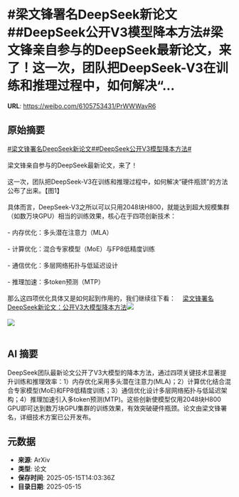 # #梁文锋署名DeepSeek新论文##DeepSeek公开V3模型降本方法#梁文锋亲自参与的DeepSeek最新论文，来了！这一次，团队把DeepSeek-V3在训练和推理过程中，如何解决“...

**URL**: https://weibo.com/6105753431/PrWWWavR6

## 原始摘要

<a href="https://m.weibo.cn/search?containerid=231522type%3D1%26t%3D10%26q%3D%23%E6%A2%81%E6%96%87%E9%94%8B%E7%BD%B2%E5%90%8DDeepSeek%E6%96%B0%E8%AE%BA%E6%96%87%23&amp;extparam=%23%E6%A2%81%E6%96%87%E9%94%8B%E7%BD%B2%E5%90%8DDeepSeek%E6%96%B0%E8%AE%BA%E6%96%87%23" data-hide=""><span class="surl-text">#梁文锋署名DeepSeek新论文#</span></a><a href="https://m.weibo.cn/search?containerid=231522type%3D1%26t%3D10%26q%3D%23DeepSeek%E5%85%AC%E5%BC%80V3%E6%A8%A1%E5%9E%8B%E9%99%8D%E6%9C%AC%E6%96%B9%E6%B3%95%23&amp;extparam=%23DeepSeek%E5%85%AC%E5%BC%80V3%E6%A8%A1%E5%9E%8B%E9%99%8D%E6%9C%AC%E6%96%B9%E6%B3%95%23" data-hide=""><span class="surl-text">#DeepSeek公开V3模型降本方法#</span></a><br><br>梁文锋亲自参与的DeepSeek最新论文，来了！<br><br>这一次，团队把DeepSeek-V3在训练和推理过程中，如何解决“硬件瓶颈”的方法公布了出来。【图1】<br><br>具体而言，DeepSeek-V3之所以可以只用2048块H800，就能达到超大规模集群（如数万块GPU）相当的训练效果，核心在于四项创新技术：<br><br>- 内存优化：多头潜在注意力（MLA）<br><br>- 计算优化：混合专家模型（MoE）与FP8低精度训练<br><br>- 通信优化：多层网络拓扑与低延迟设计<br><br>- 推理加速：多token预测（MTP）<br><br>那么这四项优化具体又是如何起到作用的，我们继续往下看：<a href="https://weibo.cn/sinaurl?u=https%3A%2F%2Fmp.weixin.qq.com%2Fs%2F2Se7hnTnX8_SMTiiHYI03g" data-hide=""><span class="url-icon"><img style="width: 1rem;height: 1rem" src="https://h5.sinaimg.cn/upload/2015/09/25/3/timeline_card_small_web_default.png" referrerpolicy="no-referrer"></span><span class="surl-text">梁文锋署名DeepSeek新论文：公开V3大模型降本方法</span></a><img style="" src="https://tvax4.sinaimg.cn/large/006Fd7o3gy1i1gae211f2j30zk07t776.jpg" referrerpolicy="no-referrer"><br><br><img style="" src="https://tvax2.sinaimg.cn/large/006Fd7o3gy1i1gaez9e8aj30zk0jy4lg.jpg" referrerpolicy="no-referrer"><br><br>

## AI 摘要

DeepSeek团队最新论文公开了V3大模型的降本方法，通过四项关键技术显著提升训练和推理效率：1）内存优化采用多头潜在注意力(MLA)；2）计算优化结合混合专家模型(MoE)和FP8低精度训练；3）通信优化设计多层网络拓扑与低延迟架构；4）推理加速引入多token预测(MTP)。这些创新使模型仅用2048块H800 GPU即可达到数万块GPU集群的训练效果，有效突破硬件瓶颈。论文由梁文锋署名，详细技术方案已公开发布。

## 元数据

- **来源**: ArXiv
- **类型**: 论文
- **保存时间**: 2025-05-15T14:03:36Z
- **目录日期**: 2025-05-15
